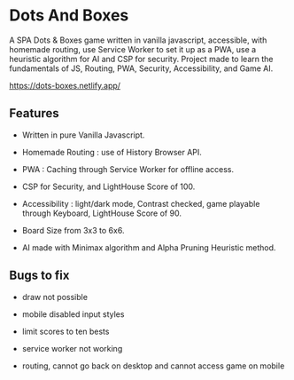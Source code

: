 # Dots And Boxes

A SPA Dots & Boxes game written in vanilla javascript, accessible, with homemade routing, use Service Worker to set it up as a PWA, use a heuristic algorithm for AI and CSP for security. Project made to learn the fundamentals of JS, Routing, PWA, Security, Accessibility, and Game AI.

<https://dots-boxes.netlify.app/>

## Features

- Written in pure Vanilla Javascript.

- Homemade Routing : use of History Browser API.

- PWA : Caching through Service Worker for offline access.

- CSP for Security, and LightHouse Score of 100.

- Accessibility : light/dark mode, Contrast checked, game playable through Keyboard, LightHouse Score of 90.

- Board Size from 3x3 to 6x6.

- AI made with Minimax algorithm and Alpha Pruning Heuristic method.

## Bugs to fix

- draw not possible

- mobile disabled input styles

- limit scores to ten bests

- service worker not working

- routing, cannot go back on desktop and cannot access game on mobile
